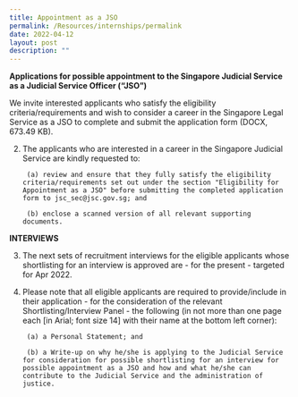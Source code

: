 ```yaml
---
title: Appointment as a JSO
permalink: /Resources/internships/permalink
date: 2022-04-12
layout: post
description: ""
---
```


**Applications for possible appointment to the Singapore Judicial Service as a Judicial Service Officer (“JSO”)**
         
We invite interested applicants who satisfy the eligibility criteria/requirements and wish to consider a career in the Singapore Legal Service as a JSO to complete and submit the application form (DOCX, 673.49 KB).

2. The applicants who are interested in a career in the Singapore Judicial Service are kindly requested to:

		(a) review and ensure that they fully satisfy the eligibility criteria/requirements set out under the section "Eligibility for Appointment as a JSO" before submitting the completed application form to jsc_sec@jsc.gov.sg; and 

		(b) enclose a scanned version of all relevant supporting documents. 

**INTERVIEWS**

3. The next sets of recruitment interviews for the eligible applicants whose shortlisting for an interview is approved are - for the present - targeted for Apr 2022.

4. Please note that all eligible applicants are required to provide/include in their application - for the consideration of the relevant Shortlisting/Interview Panel - the following (in not more than one page each [in Arial; font size 14] with their name at the bottom left corner):

		(a) a Personal Statement; and

		(b) a Write-up on why he/she is applying to the Judicial Service for consideration for possible shortlisting for an interview for possible appointment as a JSO and how and what he/she can contribute to the Judicial Service and the administration of justice.